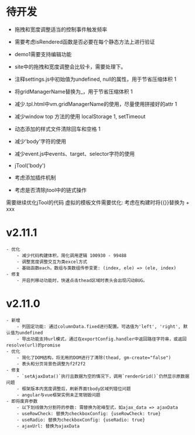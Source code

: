 # 待开发
- 拖拽和宽度调整适当的控制事件触发频率
- 需要考虑isRendered函数是否必要在每个静态方法上进行验证
- demo1需要支持编辑功能
- site中的拖拽和宽度调整会比较卡，需要处理下。
- 注释settings.js中初始值为undefined, null的属性，用于节省压缩体积 1
- 将gridManagerName替换为_，用于节省压缩体积 1
- 减少.tpl.html中vm.gridManagerName的使用，尽量使用拼接好的attr 1
- 减少window top 方法的使用 localStorage 1, setTimeout
- 动态添加的样式文件清除回车和空格 1
- 减少'body'字符的使用
- 减少event.js中events、target、selector字符的使用
- jTool('body')

- 考虑添加插件机制
- 考虑是否清除jtool中的链式操作

需要继续优化jTool的代码
虚拟的模板文件需要优化: 考虑在构建时将{{}}替换为 + xxx

# v2.11.1
    - 优化
        - 减少代码构建体积，简化调用逻辑 100930 - 99488
        - 调整宽度调整交互为类excel方式
        - 基础函数each，数组与类数组传参变更: (index, ele) => (ele, index)
    - 修复
        - 开启列移动功能时，快速点击thead区域时表头会出现闪动BUG。

# v2.11.0
    - 新增
        - 列固定功能: 通过columnData.fixed进行配置。可选值为'left', 'right', 默认值为undefined
        - 导出功能支持url模式，通过在exportConfig.handler中返回路径字符串，或返回resolve(url)的promise
    - 优化
        - 简化了DOM结构，将无用的DOM进行了清除(thead, gm-create="false")
        - 表头和分页背景色调整为f2f2f2
    - 修复
        - `setAjaxData()`执行且数据为空的情况下，调用`renderGrid()`仍然显示原数据问题
        - 框架版本内宽度调整后，刷新界面tbody区域列错位问题
        - angular与vue框架实例未正常销毁问题
    - 即将废弃参数
        - 以下划线做为分割符的参数: 需替换为驼峰型式，如ajax_data => ajaxData
        - useRowCheck: 替换为checkboxConfig: {useRowCheck: true}
        - useRadio: 替换为checkboxConfig: {useRadio: true}
        - ajaxUrl: 替换为ajaxData
